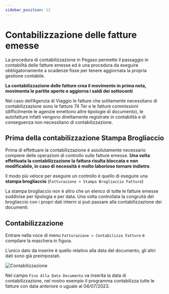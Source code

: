 ```yaml
---
sidebar_position: 12
---
```


# Contabilizzazione delle fatture emesse

La procedura di contabilizzazione in Pegaso permette il passaggio in contabilità delle fatture emesse ed è una procedura da eseguire obbligatoriamente a scadenze fisse per tenere aggiornata la propria gestione contabile.

**La contabilizzazione delle fatture crea il movimento in prima nota, movimenta le partite aperte e aggiorna i saldi dei sottoconti**

Nel caso dell’Agenzia di Viaggio le fatture che solitamente necessitano di contabilizzazione sono le fatture 74 Ter e le fatture commissioni (difficilmente le agenzie emettono altre tipologie di documento), le autofatture infatti vengono direttamente registrate in contabilità e di conseguenza non necessitano di contabilizzazione.

## Prima della contabilizzazione Stampa Brogliaccio

Prima di effettuare la contabilizzazione è assolutamente necessario compiere delle operazioni di controllo sulle fatture emesse. **Una volta effettuata la contabilizzazione la fattura risulta bloccata e non modificabile, in caso di necessità è molto laborioso tornare indietro**.

Il modo più veloce per eseguire un controllo è quello di eseguire una **stampa brogliaccio**
(`Fatturazione > Stampa Brogliaccio Fatture`)

La stampa brogliaccio non è altro che un elenco di tutte le fatture emesse suddivise per tipologia e per data. Una volta controllata la congruità del brogliaccio con i propri dati interni si può passare alla contabilizzazione dei documenti.

## Contabilizzazione

Entrare nella voce di menu `Fatturazione > Contabilizza Fatture` e compilare la maschera in figura.

L’unico dato da inserire è quello relativo alla data del documento, gli altri dati sono già preimpostati.

<div class="text--center">
  <img src="/img/133-contabilizzazione.png" alt="Contabilizzazione"/>
</div>

Nel campo `Fino Alla Data Documento` va inserita la data di contabilizzazione, nel nostro esempio il programma contabilizza tutte le fatture con data anteriore o uguale al 04/07/2023.
